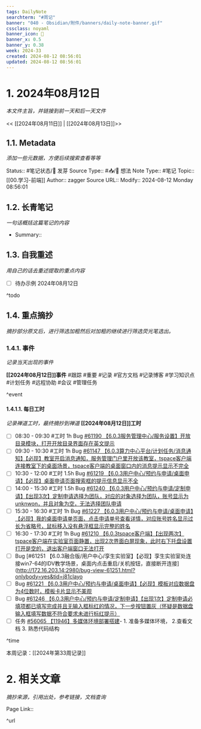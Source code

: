 ```yaml
---
tags: DailyNote
searchterm: "#周记"
banner: "040 - Obsidian/附件/banners/daily-note-banner.gif"
cssclass: noyaml
banner_icon: 💌
banner_x: 0.5
banner_y: 0.38
week: 2024-33
created: 2024-08-12 08:56:01
updated: 2024-08-12 08:56:01
---
```


# 1. 2024年08月12日

_本文件主旨，并链接到前一天和后一天文件_

<< [[2024年08月11日]] | [[2024年08月13日]]>>

## 1.1. Metadata

_添加一些元数据，方便后续搜索查看等等_

Status:: #笔记状态/🌱 发芽
Source Type:: #📥/💭 想法 
Note Type:: #笔记
Topic:: [[00.学习-前端]]
Author:: zagger
Source URL::
Modify:: 2024-08-12 Monday 08:56:01

## 1.2. 长青笔记

_一句话概括这篇笔记的内容_

- Summary::

## 1.3. 自我重述

_用自己的话去重述提取的重点内容_

- [ ] 待办示例 2024年08月12日

^todo

## 1.4. 重点摘抄

_摘抄部分原文后，进行筛选加粗然后对加粗的继续进行筛选荧光笔选出。_

### 1.4.1. 事件

_记录当天出现的事件_

**[[2024年08月12日]]事件** 
#跟踪 #重要 #记录 #官方文档 #记录博客 #学习知识点 #计划任务 #远程协助 #会议 #管理任务

^event

#### 1.4.1.1. 每日工时

_记录禅道工时，最终摘抄到禅道_
**[[2024年08月12日]]工时**
- [ ] 08:30 - 09:30 #工时  1h Bug [#61190 【6.0.3服务管理中心/服务设置】开放目录模块，打开开放目录界面存在英文提示](http://172.16.203.14:2980/bug-view-61190.html?onlybody=yes&tid=j81clayo)
- [ ] 09:30 - 10:30 #工时  1h Bug [#61147 【6.0.3算力中心平台/计划任务/消息通知】【必现】教室开启消息通知，服务管理门户里开放该教室，tspace客户端连接教室下的桌面场景，tspace客户端的桌面窗口内的消息提示显示不完全](http://172.16.203.14:2980/bug-view-61147.html?onlybody=yes&tid=j81clayo)
- [ ] 10:30 - 12:00 #工时  1.5h Bug [#61219 【6.0.3用户中心/预约与申请/桌面申请】【必现】桌面申请页面搜索框的提示信息显示不全](http://172.16.203.14:2980/bug-view-61219.html?onlybody=yes&tid=j81clayo)
- [ ] 14:00 - 15:30 #工时  1.5h Bug [#61240 【6.0.3用户中心/预约与申请/定制申请】【出现3次】定制申请选择为团队，对应的对象选择为团队，账号显示为unknwon，并且对象为空，无法选择团队申请](http://172.16.203.14:2980/bug-view-61240.html?onlybody=yes&tid=j81clayo)
- [ ] 15:30 - 16:30 #工时  1h Bug [#61227 【6.0.3用户中心/预约与申请/桌面申请】【必现】我的桌面申请单页面，点击申请单号查看详情，对应账号姓名显示过长为省略号，鼠标移入没有悬浮框显示完整的姓名](http://172.16.203.14:2980/bug-view-61227.html?onlybody=yes&tid=j81clayo)
- [ ] 16:30 - 17:30 #工时  1h Bug [#61210 【6.0.3tspace客户端】【出现两次】tspace客户端在实验室页面静置，出现2次界面白屏现象，此时右下托盘设置打开是空的，退出客户端窗口无法打开](http://172.16.203.14:2980/bug-view-61210.html?onlybody=yes&tid=j81clayo)
- [ ] Bug [#61251 【6.0.3融合版/用户中心/孪生实验室】【必现】孪生实验室处连接win7-64的IDV教学场景，桌面内点击重启/关机按钮，直接断开连接](http://172.16.203.14:2980/bug-view-61251.html?onlybody=yes&tid=j81clayo
- [ ] Bug [#61221 【6.0.3用户中心/预约与申请/桌面申请】【必现】模板对应数据盘为4位数时，模板卡片显示不美观](http://172.16.203.14:2980/bug-view-61221.html?onlybody=yes&tid=j81clayo)
- [ ] Bug [#61246 【6.0.3用户中心/预约与申请/定制申请】【出现1次】定制申请必填项都已填写完成并且无输入框标红的情况，下一步按钮置灰（怀疑是数据盘输入框填写数据不符合要求未进行标红提示）](http://172.16.203.14:2980/bug-view-61246.html?onlybody=yes&tid=j81clayo)
- [ ] 任务 [#56065 【11946】多媒体环境部署搭建](http://172.16.203.14:2980/task-view-56065.html?onlybody=yes&tid=j81clayo)- 1. 准备多媒体环境， 2.查看文档 3. 熟悉代码结构

^time

本周记录：[[2024年第33周记录]]

# 2. 相关文章

_摘抄来源，引用出处，参考链接，文档查询_

Page Link::

^url
